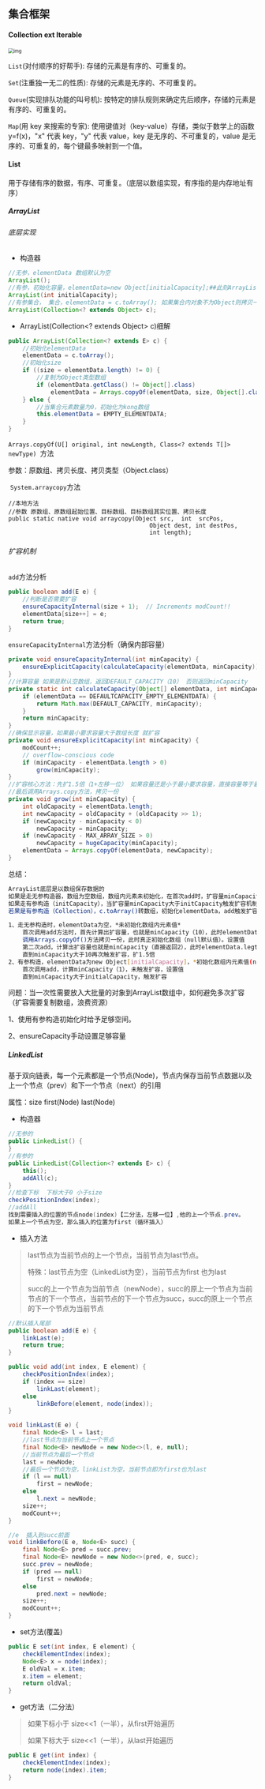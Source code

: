 ## 集合框架
#### Collection ext Iterable

<img src="E:\programmeTools\idea\git\JavaBase\Base-Collection-01\Collection.assets\java-collection-hierarchy.9733f6ea.png" alt="img" style="zoom:67%;" />

`List`(对付顺序的好帮手): 存储的元素是有序的、可重复的。

`Set`(注重独一无二的性质): 存储的元素是无序的、不可重复的。

`Queue`(实现排队功能的叫号机): 按特定的排队规则来确定先后顺序，存储的元素是有序的、可重复的。

`Map`(用 key 来搜索的专家): 使用键值对（key-value）存储，类似于数学上的函数 y=f(x)，"x" 代表 key，"y" 代表 value，key 是无序的、不可重复的，value 是无序的、可重复的，每个键最多映射到一个值。



#### List

用于存储有序的数据，有序、可重复。（底层以数组实现，有序指的是内存地址有序）

##### ArrayList

###### 底层实现

- 构造器

```java
//无参，elementData 数组默认为空
ArrayList();
//有参，初始化容量，elementData=new Object[initialCapacity];##此刻ArrayList size还是为0
ArrayList(int initialCapacity);
//有参集合， 集合，elementData = c.toArray(); 如果集合内对象不为Object则拷贝一下 
ArrayList(Collection<? extends Object> c);
```

- ArrayList(Collection<? extends Object> c)细解

```java
public ArrayList(Collection<? extends E> c) {
    //初始化elementData
    elementData = c.toArray();
    //初始化size  
    if ((size = elementData.length) != 0) {
        //复制为Object类型数组
        if (elementData.getClass() != Object[].class)
            elementData = Arrays.copyOf(elementData, size, Object[].class);
    } else {
        //当集合元素数量为0，初始化为kong数组
        this.elementData = EMPTY_ELEMENTDATA;
    }
}
```

​	`Arrays.copyOf(U[] original, int newLength, Class<? extends T[]> newType) `方法

参数：原数组、拷贝长度、拷贝类型（Object.class）

​	`System.arraycopy`方法

```
//本地方法
//参数 原数组、原数组起始位置、目标数组、目标数组其实位置、拷贝长度
public static native void arraycopy(Object src,  int  srcPos,
                                        Object dest, int destPos,
                                        int length);
```

###### 扩容机制

`add`方法分析

```java
public boolean add(E e) {
    //判断是否需要扩容
    ensureCapacityInternal(size + 1);  // Increments modCount!!
    elementData[size++] = e;
    return true;
}
```

`ensureCapacityInternal`方法分析（确保内部容量）

```java
private void ensureCapacityInternal(int minCapacity) {
    ensureExplicitCapacity(calculateCapacity(elementData, minCapacity));
}
//计算容量 如果是默认空数组，返回DEFAULT_CAPACITY（10） 否则返回minCapacity
private static int calculateCapacity(Object[] elementData, int minCapacity) {
    if (elementData == DEFAULTCAPACITY_EMPTY_ELEMENTDATA) {
        return Math.max(DEFAULT_CAPACITY, minCapacity);
    }
    return minCapacity;
}
//确保显示容量，如果最小要求容量大于数组长度 就扩容
private void ensureExplicitCapacity(int minCapacity) {
    modCount++;
    // overflow-conscious code
    if (minCapacity - elementData.length > 0)
        grow(minCapacity);
}
//扩容核心方法：先扩1.5倍（1+左移一位） 如果容量还是小于最小要求容量，直接容量等于最小要求容量。如果长度大于最大数组长度（int类型范围-8）  就赋为int类型最大长度
//最后调用Arrays.copy方法，拷贝一份
private void grow(int minCapacity) {
    int oldCapacity = elementData.length;
    int newCapacity = oldCapacity + (oldCapacity >> 1);
    if (newCapacity - minCapacity < 0)
        newCapacity = minCapacity;
    if (newCapacity - MAX_ARRAY_SIZE > 0)
        newCapacity = hugeCapacity(minCapacity);
    elementData = Arrays.copyOf(elementData, newCapacity);
}
```

总结：

```bash
ArrayList底层是以数组保存数据的
如果是走无参构造器，数组为空数组，数组内元素未初始化，在首次add时，扩容量minCapacity(10),触发扩容（grow），扩容量为10，并复制一份数组此时数组内元素初始化（Array.copyOf  System.copyarray[natice]）。之后扩容量大于10时才会再次触发扩容1.5倍。
如果走有参构造（initCapacity），当扩容量minCapacity大于initCapacity触发扩容机制。
若果是有参构造（Collection），c.toArray()转数组，初始化elementData，add触发扩容1.5倍

1、走无参构造时，elementData为空，*未初始化数组内元素值*
	首次调用add方法时，首先计算出扩容量，也就是minCapacity（10），此时elementData.legth=0触发扩容grow，容量为10.
	调用Arrays.copyOf()方法拷贝一份，此时真正初始化数组（null默认值）。设置值
	第二次add，计算出扩容量也就是minCapacity（直接返回2），此时elementData.legth=10不触发扩容grow。设置值.
	直到minCapacity大于10再次触发扩容，扩1.5倍
2、有参构造，elementData为new Object[initialCapacity]，*初始化数组内元素值(null)*
	首次调用add，计算minCapacity（1），未触发扩容，设置值
	直到minCapacity大于initialCapacity，触发扩容
```

问题：当一次性需要放入大批量的对象到ArrayList数组中，如何避免多次扩容（扩容需要复制数组，浪费资源）

1、使用有参构造初始化时给予足够空间。

2、ensureCapacity手动设置足够容量



##### LinkedList

基于双向链表，每一个元素都是一个节点(Node)，节点内保存当前节点数据以及上一个节点（prev）和下一个节点（next）的引用

属性：size   first(Node)  last(Node)

- 构造器

```java
//无参的
public LinkedList() {
}
//有参的
public LinkedList(Collection<? extends E> c) {
    this();
    addAll(c);
}
//检查下标  下标大于0 小于size
checkPositionIndex(index);
//addAll
找到需要插入的位置的节点node(index)【二分法，左移一位】,他的上一个节点.prev。
如果上一个节点为空，那么插入的位置为first（循环插入）
```

- 插入方法

> last节点为当前节点的上一个节点，当前节点为last节点。
>
> 特殊：last节点为空（LinkedList为空），当前节点为first 也为last
>
> succ的上一个节点为当前节点（newNode），succ的原上一个节点为当前节点的下一个节点，当前节点的下一个节点为succ，succ的原上一个节点的下一个节点为当前节点

```java
//默认插入尾部
public boolean add(E e) {
    linkLast(e);
    return true;
}

public void add(int index, E element) {
    checkPositionIndex(index);
    if (index == size)
        linkLast(element);
    else
        linkBefore(element, node(index));
}

void linkLast(E e) {
    final Node<E> l = last;
    //last节点为当前节点上一个节点
    final Node<E> newNode = new Node<>(l, e, null);
    //当前节点为最后一个节点
    last = newNode;
    //最后一个节点为空，linkList为空，当前节点即为first也为last
    if (l == null)
        first = newNode;
    else
        l.next = newNode;
    size++;
    modCount++;
}

//e  插入到succ前面
void linkBefore(E e, Node<E> succ) {
    final Node<E> pred = succ.prev;
    final Node<E> newNode = new Node<>(pred, e, succ);
    succ.prev = newNode;
    if (pred == null)
        first = newNode;
    else
        pred.next = newNode;
    size++;
    modCount++;
}
```

- set方法(覆盖)

```java
public E set(int index, E element) {
    checkElementIndex(index);
    Node<E> x = node(index);
    E oldVal = x.item;
    x.item = element;
    return oldVal;
}
```

- get方法（二分法）

> 如果下标小于 size<<1（一半），从first开始遍历
>
> 如果下标大于 size<<1（一半），从last开始遍历

```java
public E get(int index) {
    checkElementIndex(index);
    return node(index).item;
}
```
